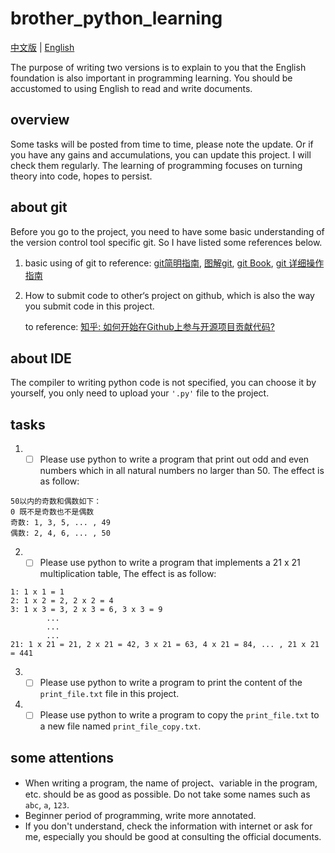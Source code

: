 # brother_python_learning
[中文版](README_CN.md) | [English](README.md)

The purpose of writing two versions is to explain to you that the English foundation is also important in programming learning. You should be accustomed to using English to read and write documents.
## overview
Some tasks will be posted from time to time, please note the update. Or if you have any gains and accumulations, you can update this project. I will check them regularly. The learning of programming focuses on turning theory into code, hopes to persist.
## about git
Before you go to the project, you need to have some basic understanding of the version control tool specific git. So I have listed some references below.
1. basic using of git
to reference: 
    [git简明指南](http://rogerdudler.github.io/git-guide/index.zh.html),
    [图解git](http://marklodato.github.io/visual-git-guide/index-zh-cn.html?no-svg#conventions),
    [git Book](https://git-scm.com/book/zh/v2),
    [git 详细操作指南](https://juejin.im/post/58c7a4cf61ff4b005da83c42)

2. How to submit code to other‘s project on github, which is also the way you submit code in this project.

    to reference: 
    [知乎: 如何开始在Github上参与开源项目贡献代码?](https://www.zhihu.com/question/39721968)

## about IDE
The compiler to writing python code is not specified, you can choose it by yourself, you only need to upload your `'.py'` file to the project.
## tasks
1. - [ ] Please use python to write a program that print out odd and even numbers which in all natural numbers no larger than 50. The effect is as follow:
```
50以内的奇数和偶数如下：
0 既不是奇数也不是偶数
奇数: 1, 3, 5, ... , 49
偶数: 2, 4, 6, ... , 50
```
2. - [ ] Please use python to write a program that implements a 21 x 21 multiplication table, The effect is as follow:
```
1: 1 x 1 = 1
2: 1 x 2 = 2, 2 x 2 = 4
3: 1 x 3 = 3, 2 x 3 = 6, 3 x 3 = 9
        ...
        ...
        ...
21: 1 x 21 = 21, 2 x 21 = 42, 3 x 21 = 63, 4 x 21 = 84, ... , 21 x 21 = 441 
```
3. - [ ] Please use python to write a program to print the content of the `print_file.txt` file in this project.
4. - [ ] Please use python to write a program to copy the `print_file.txt` to a new file named `print_file_copy.txt`.
## some attentions
* When writing a program, the name of project、variable in the program, etc. should be as good as possible. Do not take some names such as `abc`, `a`, `123`.
* Beginner period of programming, write more annotated.
* If you don't understand, check the information with internet or ask for me, especially you should be good at consulting the official documents.